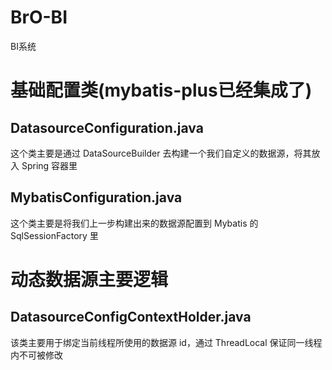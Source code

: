 # BrO-BI
BI系统

# 基础配置类(mybatis-plus已经集成了)
## DatasourceConfiguration.java
这个类主要是通过 DataSourceBuilder 去构建一个我们自定义的数据源，将其放入 Spring 容器里
## MybatisConfiguration.java
这个类主要是将我们上一步构建出来的数据源配置到 Mybatis 的 SqlSessionFactory 里

# 动态数据源主要逻辑
## DatasourceConfigContextHolder.java
该类主要用于绑定当前线程所使用的数据源 id，通过 ThreadLocal 保证同一线程内不可被修改
